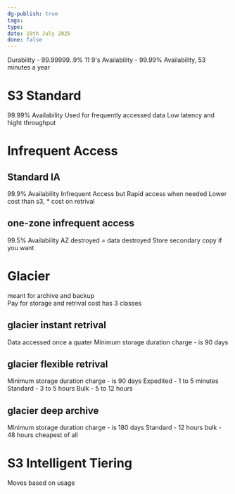 ```yaml
---
dg-publish: true
tags: 
type: 
date: 19th July 2025
done: false
---
```


Durability - 99.99999..9% 11 9's 
Availability - 99.99% Availability, 53 minutes a year

# S3 Standard
99.99% Availability
Used for frequently accessed data
Low latency and hight throughput

# Infrequent Access
## Standard IA
99.9% Availability
Infrequent Access but Rapid access when needed
Lower cost than s3, * cost on retrival

## one-zone infrequent access
99.5% Availability
AZ destroyed = data destroyed
Store secondary copy if you want

# Glacier
meant for archive and backup    
Pay for storage and retrival cost
has 3 classes

## glacier instant retrival
Data accessed once a quater
Minimum storage duration charge - is 90 days

## glacier flexible retrival
Minimum storage duration charge - is 90 days
Expedited - 1 to 5 minutes
Standard - 3 to 5 hours
Bulk - 5 to 12 hours

## glacier deep archive
Minimum storage duration charge - is 180 days
Standard - 12 hours
bulk - 48 hours
cheapest of all

# S3 Intelligent Tiering
Moves based on usage



